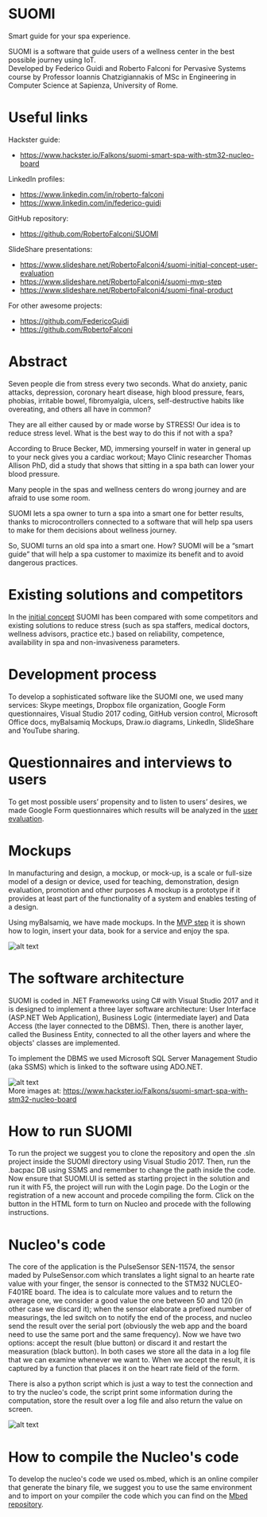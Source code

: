 # SUOMI
Smart guide for your spa experience.

SUOMI is a software that guide users of a wellness center in the best possible journey using IoT.  
Developed by Federico Guidi and Roberto Falconi for Pervasive Systems course by Professor Ioannis Chatzigiannakis of MSc in Engineering in Computer Science at Sapienza, University of Rome.  

# Useful links
Hackster guide:
- https://www.hackster.io/Falkons/suomi-smart-spa-with-stm32-nucleo-board  

LinkedIn profiles:  
- https://www.linkedin.com/in/roberto-falconi  
- https://www.linkedin.com/in/federico-guidi  
   
GitHub repository:  
- https://github.com/RobertoFalconi/SUOMI  
  
SlideShare presentations:  
- https://www.slideshare.net/RobertoFalconi4/suomi-initial-concept-user-evaluation  
- https://www.slideshare.net/RobertoFalconi4/suomi-mvp-step  
- https://www.slideshare.net/RobertoFalconi4/suomi-final-product  
  
For other awesome projects:  
- https://github.com/FedericoGuidi  
- https://github.com/RobertoFalconi  

# Abstract
Seven people die from stress every two seconds. What do anxiety, panic attacks, depression, coronary heart disease, high blood pressure, fears, phobias, irritable bowel, fibromyalgia, ulcers, self-destructive habits like overeating, and others all have in common?

They are all either caused by or made worse by STRESS! Our idea is to reduce stress level. What is the best way to do this if not with a spa?

According to Bruce Becker, MD, immersing yourself in water in general up to your neck gives you a cardiac workout; Mayo Clinic researcher Thomas Allison PhD, did a study that shows that sitting in a spa bath can lower your blood pressure.

Many people in the spas and wellness centers do wrong journey and are afraid to use some room.

SUOMI lets a spa owner to turn a spa into a smart one for better results, thanks to microcontrollers connected to a software that will help spa users to make for them decisions about wellness journey.

So, SUOMI turns an old spa into a smart one. How? SUOMI will be a “smart guide” that will help a spa customer to maximize its benefit and to avoid dangerous practices.

# Existing solutions and competitors
In the [initial concept](https://www.slideshare.net/RobertoFalconi4/suomi-initial-concept-user-evaluation) SUOMI has been compared with some competitors and existing solutions to reduce stress (such as spa staffers, medical doctors, wellness advisors, practice etc.) based on reliability, competence, availability in spa and non-invasiveness parameters.

# Development process
To develop a sophisticated software like the SUOMI one, we used many services: Skype meetings, Dropbox file organization, Google Form questionnaires, Visual Studio 2017 coding, GitHub version control, Microsoft Office docs, myBalsamiq Mockups, Draw.io diagrams, LinkedIn, SlideShare and YouTube sharing.

# Questionnaires and interviews to users
To get most possible users’ propensity and to listen to users’ desires, we made Google Form questionnaires which results will be analyzed in the [user evaluation](https://www.slideshare.net/RobertoFalconi4/suomi-initial-concept-user-evaluation).

# Mockups
In manufacturing and design, a mockup, or mock-up, is a scale or full-size model of a design or device, used for teaching, demonstration, design evaluation, promotion and other purposes
A mockup is a prototype if it provides at least part of the functionality of a system and enables testing of a design.

Using myBalsamiq, we have made mockups. In the [MVP step](https://www.slideshare.net/RobertoFalconi4/suomi-mvp-step) it is shown how to login, insert your data, book for a service and enjoy the spa.  

![alt text](https://hackster.imgix.net/uploads/attachments/493788/mockups_NlFGuGzOe4.png?auto=compress%2Cformat&w=680&h=510&fit=max)


# The software architecture
SUOMI is coded in .NET Frameworks using C# with Visual Studio 2017 and it is designed to implement a three layer software architecture: User Interface (ASP.NET Web Application), Business Logic (intermediate layer) and Data Access (the layer connected to the DBMS). Then, there is another layer, called the Business Entity, connected to all the other layers and where the objects' classes are implemented.

To implement the DBMS we used Microsoft SQL Server Management Studio (aka SSMS) which is linked to the software using ADO.NET.  

![alt text](https://hackster.imgix.net/uploads/attachments/493791/user_data_VPNtbw6rWh.png?auto=compress%2Cformat&w=680&h=510&fit=max)  
More images at: https://www.hackster.io/Falkons/suomi-smart-spa-with-stm32-nucleo-board

# How to run SUOMI
To run the project we suggest you to clone the repository and open the .sln project inside the SUOMI directory using Visual Studio 2017.
Then, run the .bacpac DB using SSMS and remember to change the path inside the code.
Now ensure that SUOMI.UI is setted as starting project in the solution and run it with F5, the project will run with the Login page. Do the Login or the registration of a new account and procede compiling the form. Click on the button in the HTML form to turn on Nucleo and procede with the following instructions.

# Nucleo's code
The core of the application is the PulseSensor SEN-11574, the sensor maded by PulseSensor.com which translates a light signal to an hearte rate value with your finger, the sensor is connected to the STM32 NUCLEO-F401RE board. 
The idea is to calculate more values and to return the average one, we consider a good value the one between 50 and 120 (in other case we discard it); when the sensor elaborate a prefixed number of measurings, the led switch on to notify the end of the process, and nucleo send the result over the serial port (obviously the web app and the board need to use the same port and the same frequency). Now we have two options: accept the result (blue button) or discard it and restart the measuration (black button). In both cases we store all the data in a log file that we can examine whenever we want to.
When we accept the result, it is captured by a function that places it on the heart rate field of the form.

There is also a python script which is just a way to test the connection and to try the nucleo's code, the script print some information during the computation, store the result over a log file and also return the value on screen.  
  
![alt text](https://hackster.imgix.net/uploads/attachments/493792/circuit_m6MVKTzag4.png?auto=compress%2Cformat&w=680&h=510&fit=max)

# How to compile the Nucleo's code
To develop the nucleo's code we used os.mbed, which is an online compiler that generate the binary file, we suggest you to use the same environment and to import on your compiler the code which you can find on the [Mbed repository](https://os.mbed.com/users/salvolicitra/code/SUOMI/).

